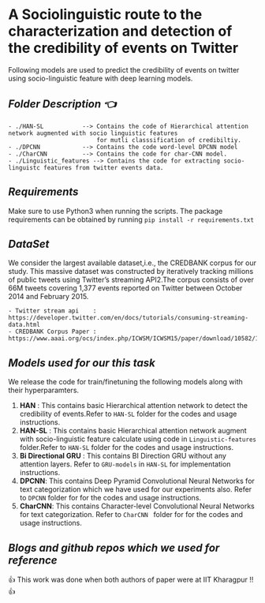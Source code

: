 # **A Sociolinguistic route to the characterization and detection of the credibility of events on Twitter**

Following models are used to predict the credibility of events on twitter using socio-linguistic feature with deep learning
models.

**_Folder Description :point_left:_**
-----
 ```
- ./HAN-SL           --> Contains the code of Hierarchical attention network augmented with socio linguistic features 
                          for mutli classsification of credibiltiy.
- ./DPCNN            --> Contains the code word-level DPCNN model
- ./CharCNN          --> Contains the code for char-CNN model.
- ./Linguistic_features --> Contains the code for extracting socio-linguistc features from twitter events data.
```
**_Requirements_**
-----

Make sure to use Python3 when running the scripts. The package requirements can be obtained by running ```pip install -r requirements.txt```

**_DataSet_**
-----
We consider the largest available dataset,i.e., the CREDBANK corpus for our study. This massive dataset was constructed by iteratively tracking millions of public tweets using Twitter’s streaming API2.The corpus consists of over 66M tweets covering 1,377 events reported on Twitter between October 2014 and February 2015.
```
- Twitter stream api    : https://developer.twitter.com/en/docs/tutorials/consuming-streaming-data.html
- CREDBANK Corpus Paper : https://www.aaai.org/ocs/index.php/ICWSM/ICWSM15/paper/download/10582/10509
```
**_Models used for our this task_**
-----
We release the code for train/finetuning the following models along with their hyperparamters.
1. **HAN** : This contains basic Hierarchical attention network to detect the credibility of events.Refer to ```HAN-SL``` folder for the    codes and usage instructions.
2. **HAN-SL** : This contains basic Hierarchical attention network augment with socio-linguistic feature calculate using code in            ```Linguistic-features``` folder.Refer to ```HAN-SL``` folder for the codes and usage instructions.
3. **Bi Directional GRU** : This contains BI Direction GRU without any attention layers. Refer to ```GRU-models``` in ```HAN-SL``` for      implementation instructions.
4. **DPCNN**: This contains Deep Pyramid Convolutional Neural Networks for text categorization which we have used for our experiments      also. Refer to ```DPCNN``` folder for for the    codes and usage instructions.
5. **CharCNN**: This contains Character-level Convolutional Neural Networks for text categorization. Refer to ```CharCNN ``` folder for    for the codes and usage instructions.

**_Blogs and github repos which we used for reference_**
-----





👍 This work was done when both authors of paper were at IIT Kharagpur !! 👍

